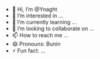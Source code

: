 - 👋 Hi, I’m @Ynaght
- 👀 I’m interested in ...
- 🌱 I’m currently learning ...
- 💞️ I’m looking to collaborate on ...
- 📫 How to reach me ...
- 😄 Pronouns: Bunin
- ⚡ Fun fact: ...

<!---
Ynaght/Ynaght is a ✨ special ✨ repository because its `README.md` (this file) appears on your GitHub profile.
You can click the Preview link to take a look at your changes.
--->
